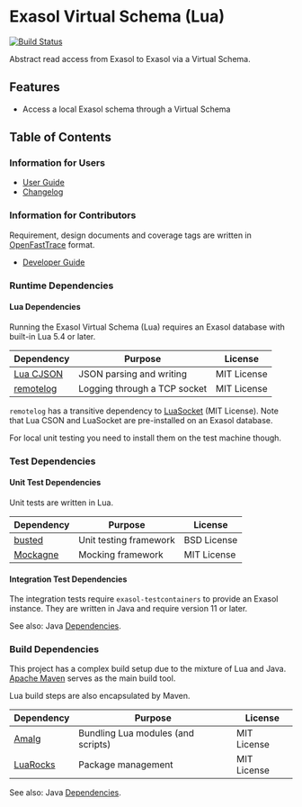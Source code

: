 # Exasol Virtual Schema (Lua)

[![Build Status](https://github.com/exasol/exasol-virtual-schema-lua/actions/workflows/ci-build.yml/badge.svg)](https://github.com/exasol/exasol-virtual-schema-lua/actions/workflows/ci-build.yml)

<!-- Remove this block after https://github.com/exasol/project-keeper-maven-plugin/issues/167 is complete
[![Build Status](https://github.com/exasol/exasol-virtual-schema-lua/actions/workflows/ci-build.yml/badge.svg)](https://github.com/exasol/exasol-virtual-schema-lua/actions/workflows/ci-build.yml)

[![Quality Gate Status](https://sonarcloud.io/api/project_badges/measure?project=com.exasol%3Arow-level-security-lua&metric=alert_status)](https://sonarcloud.io/dashboard?id=com.exasol%3Arow-level-security-lua)

[![Security Rating](https://sonarcloud.io/api/project_badges/measure?project=com.exasol%3Arow-level-security-lua&metric=security_rating)](https://sonarcloud.io/dashboard?id=com.exasol%3Arow-level-security-lua)
[![Reliability Rating](https://sonarcloud.io/api/project_badges/measure?project=com.exasol%3Arow-level-security-lua&metric=reliability_rating)](https://sonarcloud.io/dashboard?id=com.exasol%3Arow-level-security-lua)
[![Maintainability Rating](https://sonarcloud.io/api/project_badges/measure?project=com.exasol%3Arow-level-security-lua&metric=sqale_rating)](https://sonarcloud.io/dashboard?id=com.exasol%3Arow-level-security-lua)
[![Technical Debt](https://sonarcloud.io/api/project_badges/measure?project=com.exasol%3Arow-level-security-lua&metric=sqale_index)](https://sonarcloud.io/dashboard?id=com.exasol%3Arow-level-security-lua)

[![Code Smells](https://sonarcloud.io/api/project_badges/measure?project=com.exasol%3Arow-level-security-lua&metric=code_smells)](https://sonarcloud.io/dashboard?id=com.exasol%3Arow-level-security-lua)
[![Coverage](https://sonarcloud.io/api/project_badges/measure?project=com.exasol%3Arow-level-security-lua&metric=coverage)](https://sonarcloud.io/dashboard?id=com.exasol%3Arow-level-security-lua)
[![Duplicated Lines (%)](https://sonarcloud.io/api/project_badges/measure?project=com.exasol%3Arow-level-security-lua&metric=duplicated_lines_density)](https://sonarcloud.io/dashboard?id=com.exasol%3Arow-level-security-lua)
[![Lines of Code](https://sonarcloud.io/api/project_badges/measure?project=com.exasol%3Arow-level-security-lua&metric=ncloc)](https://sonarcloud.io/dashboard?id=com.exasol%3Arow-level-security-lua)
-->

Abstract read access from Exasol to Exasol via a Virtual Schema.

## Features

* Access a local Exasol schema through a Virtual Schema

## Table of Contents

### Information for Users

* [User Guide](doc/user_guide/user_guide.md)
* [Changelog](doc/changes/changelog.md)

### Information for Contributors

Requirement, design documents and coverage tags are written in [OpenFastTrace](https://github.com/itsallcode/openfasttrace) format.

* [Developer Guide](doc/developer_guide/developer_guide.md)

### Runtime Dependencies

#### Lua Dependencies

Running the Exasol Virtual Schema (Lua) requires an Exasol database with built-in Lua 5.4 or later.

| Dependency                               | Purpose                                                | License                       |
|------------------------------------------|--------------------------------------------------------|-------------------------------|
| [Lua CJSON][luacjson]                    | JSON parsing and writing                               | MIT License                   |
| [remotelog][remotelog]                   | Logging through a TCP socket                           | MIT License                   |

`remotelog` has a transitive dependency to [LuaSocket][luasocket] (MIT License). Note that Lua CSON and LuaSocket are pre-installed on an Exasol database.

For local unit testing you need to install them on the test machine though.

[luacjson]: https://www.kyne.com.au/~mark/software/lua-cjson.php
[luasocket]: https://github.com/diegonehab/luasocket
[remotelog]: https://github.com/exasol/remotelog-lua

### Test Dependencies

#### Unit Test Dependencies

Unit tests are written in Lua. 

| Dependency           | Purpose                                                | License                       |
|----------------------|--------------------------------------------------------|-------------------------------|
| [busted][busted]     | Unit testing framework                                 | BSD License                   |
| [Mockagne][mockagne] | Mocking framework                                      | MIT License                   |

[busted]: http://olivinelabs.com/busted/
[mockagne]: https://github.com/vertti/mockagne

#### Integration Test Dependencies

The integration tests require `exasol-testcontainers` to provide an Exasol instance. They are written in Java and require version 11 or later.

See also: Java [Dependencies](dependencies.md).

### Build Dependencies

This project has a complex build setup due to the mixture of Lua and Java. [Apache Maven](https://maven.apache.org/) serves as the main build tool.

Lua build steps are also encapsulated by Maven.

| Dependency                                | Purpose                                                | License                       |
|-------------------------------------------|--------------------------------------------------------|-------------------------------|
| [Amalg][amalg]                            | Bundling Lua modules (and scripts)                     | MIT License                   |
| [LuaRocks][luarocks]                      | Package management                                     | MIT License                   |

[amalg]: https://github.com/siffiejoe/lua-amalg
[luarocks]: https://luarocks.org/

See also: Java [Dependencies](dependencies.md).